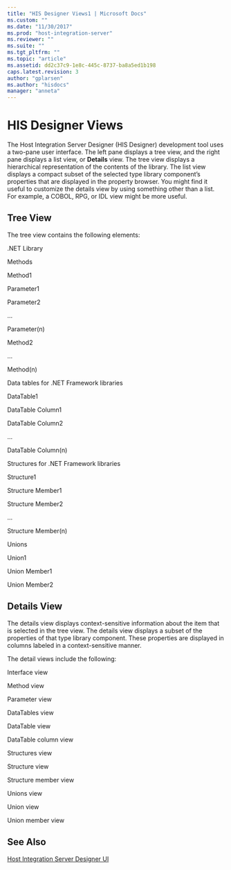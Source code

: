```yaml
---
title: "HIS Designer Views1 | Microsoft Docs"
ms.custom: ""
ms.date: "11/30/2017"
ms.prod: "host-integration-server"
ms.reviewer: ""
ms.suite: ""
ms.tgt_pltfrm: ""
ms.topic: "article"
ms.assetid: dd2c37c9-1e8c-445c-8737-ba8a5ed1b198
caps.latest.revision: 3
author: "gplarsen"
ms.author: "hisdocs"
manager: "anneta"
---
```

# HIS Designer Views
The Host Integration Server Designer (HIS Designer) development tool uses a two-pane user interface. The left pane displays a tree view, and the right pane displays a list view, or **Details** view. The tree view displays a hierarchical representation of the contents of the library. The list view displays a compact subset of the selected type library component’s properties that are displayed in the property browser. You might find it useful to customize the details view by using something other than a list. For example, a COBOL, RPG, or IDL view might be more useful.  
  
## Tree View  
 The tree view contains the following elements:  
  
 .NET Library  
  
 Methods  
  
 Method1  
  
 Parameter1  
  
 Parameter2  
  
 …  
  
 Parameter(n)  
  
 Method2  
  
 …  
  
 Method(n)  
  
 Data tables for .NET Framework libraries  
  
 DataTable1  
  
 DataTable Column1  
  
 DataTable Column2  
  
 …  
  
 DataTable Column(n)  
  
 Structures for .NET Framework libraries  
  
 Structure1  
  
 Structure Member1  
  
 Structure Member2  
  
 …  
  
 Structure Member(n)  
  
 Unions  
  
 Union1  
  
 Union Member1  
  
 Union Member2  
  
## Details View  
 The details view displays context-sensitive information about the item that is selected in the tree view. The details view displays a subset of the properties of that type library component. These properties are displayed in columns labeled in a context-sensitive manner.  
  
 The detail views include the following:  
  
 Interface view  
  
 Method view  
  
 Parameter view  
  
 DataTables view  
  
 DataTable view  
  
 DataTable column view  
  
 Structures view  
  
 Structure view  
  
 Structure member view  
  
 Unions view  
  
 Union view  
  
 Union member view  
  
## See Also  
 [Host Integration Server Designer UI](../core/host-integration-server-designer-ui1.md)